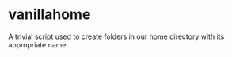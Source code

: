 # vanillahome
A trivial script used to create folders in our home directory with its appropriate name.
